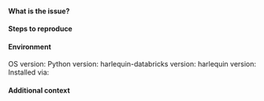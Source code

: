 <!-- Hey there! Thank you for raising an issue with this package!
Note if you have a question about usage or a feature request, use the Discussions board. -->

#### What is the issue?
<!-- Tell us what happens instead of the expected behaviour -->


#### Steps to reproduce
<!-- Provide a minimal example that reproduces the problem -->


#### Environment

OS version: <!-- Windows 10/Linux/macOS etc. -->
Python version: <!-- 3.8/3.9/3.10/3.11/3.12 -->
harlequin-databricks version: <!-- ex. 0.2.0 -->
harlequin version: <!-- ex. 1.14.0 -->
Installed via: <!-- pip/conda-forge -->


#### Additional context
<!--- Add any other context about the problem here, screenshots, etc. -->

